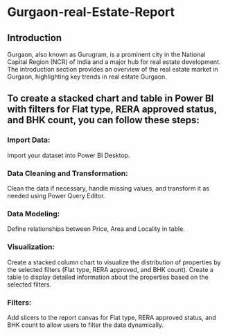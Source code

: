 # Gurgaon-real-Estate-Report
## Introduction
Gurgaon, also known as Gurugram, is a prominent city in the National Capital Region (NCR) of India and a major hub for real estate development. The introduction section provides an overview of the real estate market in Gurgaon, highlighting key trends in real estate Gurgaon.

## To create a stacked chart and table in Power BI with filters for Flat type, RERA approved status, and BHK count, you can follow these steps:
### Import Data: 
Import your dataset into Power BI Desktop.
### Data Cleaning and Transformation: 
Clean the data if necessary, handle missing values, and transform it as needed using Power Query Editor.
### Data Modeling: 
Define relationships between Price, Area and Locality in table.
### Visualization:
Create a stacked column chart to visualize the distribution of properties by the selected filters (Flat type, RERA approved, and BHK count).
Create a table to display detailed information about the properties based on the selected filters.
### Filters: 
Add slicers to the report canvas for Flat type, RERA approved status, and BHK count to allow users to filter the data dynamically.
